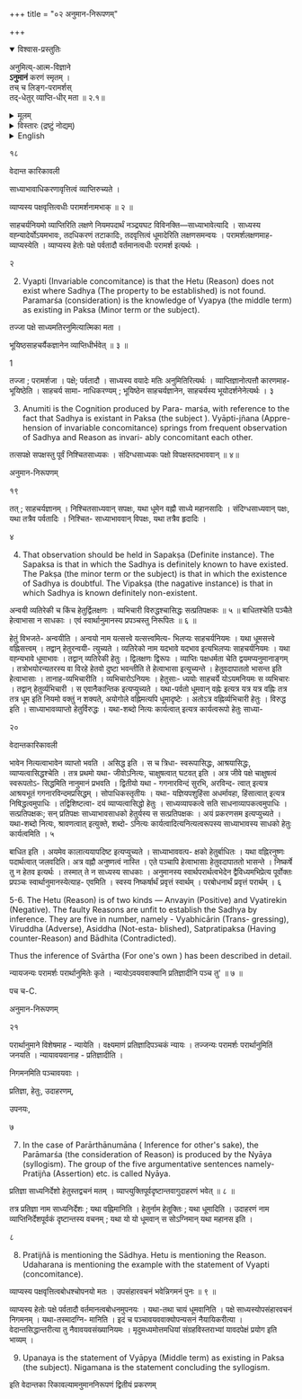 +++
title = "०२ अनुमान-निरूपणम्"

+++

<details open><summary>विश्वास-प्रस्तुतिः</summary>

अनुमित्य्-आत्म-विज्ञाने  
**ऽनुमानं** करणं स्मृतम् ।  
तच् च लिङ्ग-परामर्शस्  
तद्-धेतुर् व्याप्ति-धीर् मता ॥ २.१॥
</details>

<details><summary>मूलम्</summary>

अनुमित्यात्मविज्ञानेऽनुमानं करणं स्मृतम् ।  
तच्च लिङ्गपरामर्शस्तद्धेतुर्व्याप्तिधीर्मता ॥ २.१॥
</details>

<details><summary>विस्तारः (द्रष्टुं नोद्यम्)</summary>

प्रत्यक्ष-निरूपणानन्तरम् **अनुमानं** निरूपयति — अनुमितीति ।  
**आत्म**-शब्दः स्वरूपपरः।  
**अनुमिति**-रूपे ज्ञाने **करणम् अनुमानम्** इत्य् अर्थः ।  
अनुसृत्य प्रवर्तमानं मानम् **अनुमानम्** ।  
लिङ्ग-प्रत्यक्षम् अनुसृत्य प्रवर्तमानत्वाद् अनुमानं भवति ।  
तदाह न्यायभाष्यकारः – तत्पूर्वकम् **अनुमानम्** इति ।  
योगरूढं चेदम् ।  
अतः स्मृति-प्रत्यभिज्ञयोः प्रत्यक्षानुगामित्वे ऽपि नानुमानत्वम् ।  

लिङ्गपरामर्श इति । लिङ्गस्य साध्यचिह्नभूतस्य हेतोः परामर्शः विवेचनं, साध्यव्याप्यतया पक्षवृत्तितया च विविच्य ज्ञानमित्यर्थः । व्याप्तिविशिष्टपक्षधर्मताज्ञानं परामर्श इति पर्यव- सितम् । तद्धेतुः ; परामर्शहेतुः । व्याप्तिधीः; व्याप्तिज्ञानम्। अनुमितिं प्रति व्याप्तिज्ञानं करणम् । व्यापारवदसाधारणकारणं करणम् । परामर्शो व्यापार इति प्राञ्चः। नव्यास्तु-परामर्श एव करणम् । व्यापारवत्त्वं न करणलक्षणनिविष्टम् | अपितु साधकतमं करणमित्येव तल्लक्षणम् । परामर्शजन- कतया अङ्गीकृतं व्याप्तिज्ञानं तु घटं प्रति कुलालपितेवान्यथासिद्धमित्याहुः । तत्र नव्यमतमवलम्ब्य लिङ्गपरामर्शस्यात्र करणत्वोक्तिः । १
</details>

<details><summary>English</summary>

1. Anumana (Inference) is the instrument of Anumiti (Inferential cognition). The Anumāna is defined as Linga-Paramarśa (Consideration of middle term). Vyāpti-jñāna (Apprehension of invariable con- comitance) is said to be the cause of Paramarśa (consideration). 
</details>



१८ 

वेदान्त कारिकावली 

साध्याभावाधिकरणावृत्तित्वं व्याप्तिरुच्यते । 

व्याप्यस्य पक्षवृत्तित्वधीः परामर्शनामभाक् ॥ २ ॥ 

साहचर्यनियमो व्याप्तिरिति लक्षणे नियमपदार्थं नञ्द्रयघट विविनक्ति—साध्याभावेत्यादि । साध्यस्य वह्न्यादेर्योऽयमभावः, तदधिकरणं तटाकादिः, तदवृत्तित्वं धूमादेरिति लक्षणसमन्वयः । परामर्शलक्षणमाह- व्याप्यस्येति । व्याप्यस्य हेतोः पक्षे पर्वतादौ वर्तमानत्वधीः परामर्श इत्यर्थः । 

२ 

2. Vyapti (Invariable concomitance) is that the Hetu (Reason) does not exist where Sadhya (The property to be established) is not found. Paramarśa (consideration) is the knowledge of Vyapya (the middle term) as existing in Paksa (Minor term or the subject). 

तज्जा पक्षे साध्यमतिरनुमित्यात्मिका मता । 

भूयिष्ठसाहचर्यैकज्ञानेन व्याप्तिधीर्भवेत् ॥ ३ ॥ 

1 

तज्जा ; परामर्शजा । पक्षे; पर्वतादौ । साध्यस्य वयादेः मतिः अनुमितिरित्यर्थः । व्याप्तिज्ञानोत्पत्तौ कारणमाह-भूयिष्ठेति । साहचर्य सामा- नाधिकरण्यम् ; भूयिष्ठेन साहचर्यज्ञानेन, साहचर्यस्य भूयोदर्शनेनेत्यर्थः । ३ 

3. Anumiti is the Cognition produced by Para- marśa, with reference to the fact that Sadhya is existant in Paksa (the subject ). Vyāpti-jñana (Appre- hension of invariable concomitance) springs from frequent observation of Sadhya and Reason as invari- ably concomitant each other. 

तत्सपक्षे सपक्षस्तु पूर्वं निश्चितसाध्यकः । संदिग्धसाध्यकः पक्षो विपक्षस्तदभाववान् ॥ ४॥ 

अनुमान-निरूपणम् 

१९ 

तत् ; साहचर्यज्ञानम् । निश्चितसाध्यवान् सपक्षः, यथा धूमेन वह्नौ साध्ये महानसादिः । संदिग्धसाध्यवान् पक्षः, यथा तत्रैव पर्वतादिः । निश्चित- साध्याभाववान् विपक्षः, यथा तत्रैव हृदादिः । 

४ 

4. That observation should be held in Sapakṣa (Definite instance). The Sapaksa is that in which the Sadhya is definitely known to have existed. The Pakṣa (the minor term or the subject) is that in which the existence of Sadhya is doubtful. The Vipakṣa (the nagative instance) is that in which Sadhya is known definitely non-existent. 

अन्वयी व्यतिरेकी च किंच हेतुर्द्विलक्षणः । व्यभिचारी विरुद्धश्चासिद्धः सत्प्रतिपक्षकः ॥ ५ ॥ बाधितश्चेति पञ्चैते हेत्वाभासा न साधकाः । एवं स्वार्थानुमानस्य प्रपञ्चस्तु निरूपितः ॥ ६ ॥ 

हेतुं विभजते- अन्वयीति । अन्वयो नाम यत्सत्त्वे यत्सत्त्वमित्य- भिलप्यः साहचर्यनियमः । यथा धूमसत्त्वे वह्निसत्त्वम् । तद्वान् हेतुरन्वयी- त्युच्यते । व्यतिरेको नाम यदभावे यदभाव इत्यभिलप्यः साहचर्यनियमः । यथा वह्न्यभावे धूमाभावः । तद्वान् व्यतिरेकी हेतुः । द्विलक्षणः द्विरूपः । व्याप्तिः पक्षधर्मता चेति द्वयमप्यनुमानाङ्गम् । तत्रोभयोरन्यतरस्य वा विरहे हेतवो दुष्टा भवन्तीति ते हेत्वाभासा इत्युच्यन्ते । हेतुवदापाततो भासन्त इति हेत्वाभासाः । तानाह-व्यभिचारीति । व्यभिचारोऽनियमः । हेतुसाः- ध्ययोः साहचर्ये योऽयमनियमः स व्यभिचारः । तद्वान् हेतुर्व्यभिचारी । स एवानैकान्तिक इत्यप्युच्यते । यथा-पर्वतो धूमवान् वह्नेः इत्यत्र यत्र यत्र वह्निः तत्र तत्र धूम इति नियमो वक्तुं न शक्यते, अयोगोले वह्निमत्यपि धूमादृष्टेः । अतोऽत्र वह्निर्व्यभिचारी हेतुः । विरुद्ध इति । साध्याभावव्याप्तो हेतुर्विरुद्धः । यथा-शब्दो नित्यः कार्यत्वात् इत्यत्र कार्यत्वरूपो हेतुः साध्या- 

२० 

वेदान्तकारिकावली 

भावेन नित्यत्वाभावेन व्याप्तो भवति । असिद्ध इति । स च त्रिधा- स्वरूपासिद्धः, आश्रयासिद्धः, व्याप्यत्वासिद्धश्चेति । तत्र प्रथमो यथा- जीवोऽनित्यः, चाक्षुषत्वात् घटवत् इति । अत्र जीवे पक्षे चाक्षुषत्वं स्वरूपतोऽ- सिद्धमिति नानुमानं प्रभवति । द्वितीयो यथा - गगनारविन्दं सुरभि, अरविन्द- त्वात् इत्यत्र आश्रयभूतं गगनारविन्दमप्रसिद्धम् । सोपाधिकस्तृतीयः । यथा- यज्ञियपशुहिंसा अधर्मावहा, हिंसात्वात् इत्यत्र निषिद्धत्वमुपाधिः । तद्विशिष्टत्वा- दयं व्याप्यत्वासिद्धो हेतुः । साध्यव्यापकत्वे सति साधनाव्यापकत्वमुपाधिः । सत्प्रतिपक्षकः; सन् प्रतिपक्षः साध्याभावसाधको हेतुर्यस्य स सत्प्रतिपक्षकः । अयं प्रकरणसम इत्यप्युच्यते । यथा-शब्दो नित्यः, श्रावणत्वात् इत्युक्ते, शब्दो- ऽनित्यः कार्यत्वादित्यनित्यत्वरूपस्य साध्याभावस्य साधको हेतुः कार्यत्वमिति । ५ 

बाधित इति । अयमेव कालात्ययापदिष्ट इत्यप्युच्यते । साध्याभाववत्प- क्षको हेतुर्बाधितः । यथा वह्निरनुष्णः पदार्थत्वात् जलवदिति। अत्र वह्नौ अनुष्णत्वं नास्ति । एते पञ्चापि हेत्वाभासाः हेतुवदापाततो भासन्ते । निष्कर्षे तु न हेतव इत्यर्थः । तस्मात् ते न साध्यस्य साधकाः । अनुमानस्य स्वार्थपरार्थत्वभेदेन द्वैविध्यमभिप्रेत्य पूर्वोक्तः प्रपञ्चः स्वार्थानुमानस्येत्याह- एवमिति । स्वस्य निष्कर्षार्थं प्रवृत्तं स्वार्थम् । परबोधनार्थं प्रवृत्तं परार्थम् । ६ 

5-6. The Hetu (Reason) is of two kinds — Anvayin (Positive) and Vyatirekin (Negative). The faulty Reasons are unfit to establish the Sadhya by inference. They are five in number, namely - Vyabhicārin (Trans- gressing), Viruddha (Adverse), Asiddha (Not-esta- blished), Satpratipaksa (Having counter-Reason) and Bādhita (Contradicted). 

Thus the inference of Svārtha (For one's own ) has been described in detail. 

न्यायजन्यः परामर्शः परार्थानुमितेः कृते । न्यायोऽवयववाक्यानि प्रतिज्ञादीनि पञ्च तु' ॥ ७ ॥ 

पच च-C. 

अनुमान-निरूपणम् 

२१ 

परार्थानुमाने विशेषमाह - न्यायेति । वक्ष्यमाणं प्रतिज्ञादिपञ्चकं न्यायः । तज्जन्यः परामर्शः परार्थानुमितिं जनयति । न्यायावयवानाह - प्रतिज्ञादीति । 

निगमनमिति पञ्चावयवाः । 

प्रतिज्ञा, हेतुः, उदाहरणम्, 

उपनयः, 

७ 

7. In the case of Parārthānumāna ( Inference for other's sake), the Parāmarśa (the consideration of Reason) is produced by the Nyāya (syllogism). The group of the five argumentative sentences namely- Pratijña (Assertion) etc. is called Nyāya. 

प्रतिज्ञा साध्यनिर्देशो हेतुस्तद्वचनं मतम् । व्याप्त्युक्तिपूर्वदृष्टान्तवागुदाहरणं भवेत् ॥ ८ ॥ 

तत्र प्रतिज्ञा नाम साध्यनिर्देशः ; यथा वह्निमानिति । हेतुर्नाम हेतूक्तिः ; यथा धूमादिति । उदाहरणं नाम व्याप्तिनिर्देशपूर्वकं दृष्टान्तस्य वचनम् ; यथा यो यो धूमवान् स सोऽग्निमान् यथा महानस इति । 

८ 

8. Pratijñā is mentioning the Sādhya. Hetu is mentioning the Reason. Udaharana is mentioning the example with the statement of Vyapti (concomitance). 

व्याप्यस्य पक्षवृत्तित्वबोधश्चोपनयो मतः । उपसंहारवचनं भवेन्निगमनं पुनः ॥ ९ ॥ 

व्याप्यस्य हेतोः पक्षे पर्वतादौ वर्तमानत्वबोधनमुपनयः । यथा-तथा चायं धूमवानिति । पक्षे साध्यस्योपसंहारवचनं निगमनम् । यथा-तस्मादग्नि- मानिति । इदं च पञ्चावयववाक्योपन्यसनं नैयायिकरीत्या । वेदान्तसिद्धान्तरीत्या तु नैवावयवसंख्यानियमः । मृदुमध्यमोत्तमधियां संग्रहविस्तराभ्यां यावदपेक्षं प्रयोग इति भाव्यम् । 

9. Upanaya is the statement of Vyāpya (Middle term) as existing in Paksa (the subject). Nigamana is the statement concluding the syllogism. 

इति वेदान्तका रिकावल्यामनुमाननिरूपणं द्वितीयं प्रकरणम् 
